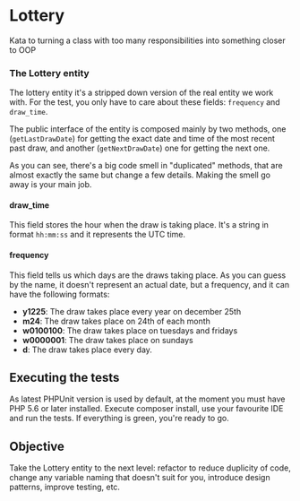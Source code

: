 # Lottery
Kata to turning a class with too many responsibilities into something closer to OOP

### The Lottery entity
The lottery entity it's a stripped down version of the real entity we work with. For the test, you only have to care
about these fields: ``frequency`` and ``draw_time``.

The public interface of the entity is composed mainly by two methods, one (``getLastDrawDate``) for getting the exact 
date and time of the most recent past draw, and another (``getNextDrawDate``) one for getting the next one.

As you can see, there's a big code smell in "duplicated" methods, that are almost exactly the same but change a few 
details. Making the smell go away is your main job.

#### draw_time
This field stores the hour when the draw is taking place. It's a string in format ``hh:mm:ss`` and it represents the
UTC time.

#### frequency
This field tells us which days are the draws taking place. As you can guess by the name, it doesn't represent an actual
date, but a frequency, and it can have the following formats:

* __y1225__: The draw takes place every year on december 25th
* __m24__: The draw takes place on 24th of each month
* __w0100100__: The draw takes place on tuesdays and fridays
* __w0000001__: The draw takes place on sundays
* __d__: The draw takes place every day.

## Executing the tests
As latest PHPUnit version is used by default, at the moment you must have PHP 5.6 or later installed.
Execute composer install, use your favourite IDE and run the tests.
If everything is green, you're ready to go.

## Objective
Take the Lottery entity to the next level: refactor to reduce duplicity of code, change any variable 
naming that doesn't suit for you, introduce design patterns, improve testing, etc.

